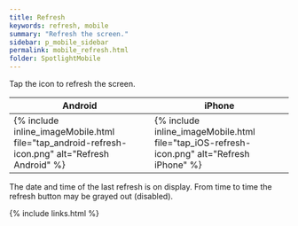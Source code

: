 ```yaml
---
title: Refresh
keywords: refresh, mobile
summary: "Refresh the screen."
sidebar: p_mobile_sidebar
permalink: mobile_refresh.html
folder: SpotlightMobile
---
```



Tap the icon to refresh the screen.

Android | iPhone
--------|-------
{% include inline_imageMobile.html file="tap_android-refresh-icon.png" alt="Refresh Android" %} | {% include inline_imageMobile.html file="tap_iOS-refresh-icon.png" alt="Refresh iPhone" %}

The date and time of the last refresh is on display. From time to time the refresh button may be grayed out (disabled).

{% include links.html %}
